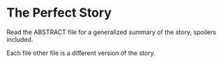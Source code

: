 # The Perfect Story

Read the ABSTRACT file for a generalized summary of the story, spoilers
included.

Each file other file is a different version of the story.

